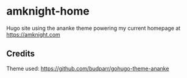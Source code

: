 # amknight-home
Hugo site using the ananke theme powering my current homepage at https://amknight.com

## Credits
Theme used: https://github.com/budparr/gohugo-theme-ananke
